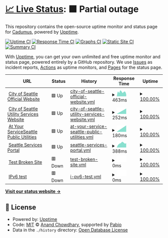 # [📈 Live Status](https://Cadumus.github.io/upptime): <!--live status--> **🟧 Partial outage**

This repository contains the open-source uptime monitor and status page for [Cadumus](https://Cadumus.github.io/upptime), powered by [Upptime](https://github.com/upptime/upptime).

[![Uptime CI](https://github.com/Cadumus/upptime/workflows/Uptime%20CI/badge.svg)](https://github.com/Cadumus/upptime/actions?query=workflow%3A%22Uptime+CI%22)
[![Response Time CI](https://github.com/Cadumus/upptime/workflows/Response%20Time%20CI/badge.svg)](https://github.com/Cadumus/upptime/actions?query=workflow%3A%22Response+Time+CI%22)
[![Graphs CI](https://github.com/Cadumus/upptime/workflows/Graphs%20CI/badge.svg)](https://github.com/Cadumus/upptime/actions?query=workflow%3A%22Graphs+CI%22)
[![Static Site CI](https://github.com/Cadumus/upptime/workflows/Static%20Site%20CI/badge.svg)](https://github.com/Cadumus/upptime/actions?query=workflow%3A%22Static+Site+CI%22)
[![Summary CI](https://github.com/Cadumus/upptime/workflows/Summary%20CI/badge.svg)](https://github.com/Cadumus/upptime/actions?query=workflow%3A%22Summary+CI%22)

With [Upptime](https://upptime.js.org), you can get your own unlimited and free uptime monitor and status page, powered entirely by a GitHub repository. We use [Issues](https://github.com/Cadumus/upptime/issues) as incident reports, [Actions](https://github.com/Cadumus/upptime/actions) as uptime monitors, and [Pages](https://Cadumus.github.io/upptime) for the status page.

<!--start: status pages-->
<!-- This summary is generated by Upptime (https://github.com/upptime/upptime) -->
<!-- Do not edit this manually, your changes will be overwritten -->
<!-- prettier-ignore -->
| URL | Status | History | Response Time | Uptime |
| --- | ------ | ------- | ------------- | ------ |
| <img alt="" src="https://icons.duckduckgo.com/ip3/www.seattle.gov.ico" height="13"> [City of Seattle Official Website](https://www.seattle.gov) | 🟩 Up | [city-of-seattle-official-website.yml](https://github.com/Cadumus/upptime/commits/HEAD/history/city-of-seattle-official-website.yml) | <details><summary><img alt="Response time graph" src="./graphs/city-of-seattle-official-website/response-time-week.png" height="20"> 463ms</summary><br><a href="https://Cadumus.github.io/upptime/history/city-of-seattle-official-website"><img alt="Response time 463" src="https://img.shields.io/endpoint?url=https%3A%2F%2Fraw.githubusercontent.com%2FCadumus%2Fupptime%2FHEAD%2Fapi%2Fcity-of-seattle-official-website%2Fresponse-time.json"></a><br><a href="https://Cadumus.github.io/upptime/history/city-of-seattle-official-website"><img alt="24-hour response time 463" src="https://img.shields.io/endpoint?url=https%3A%2F%2Fraw.githubusercontent.com%2FCadumus%2Fupptime%2FHEAD%2Fapi%2Fcity-of-seattle-official-website%2Fresponse-time-day.json"></a><br><a href="https://Cadumus.github.io/upptime/history/city-of-seattle-official-website"><img alt="7-day response time 463" src="https://img.shields.io/endpoint?url=https%3A%2F%2Fraw.githubusercontent.com%2FCadumus%2Fupptime%2FHEAD%2Fapi%2Fcity-of-seattle-official-website%2Fresponse-time-week.json"></a><br><a href="https://Cadumus.github.io/upptime/history/city-of-seattle-official-website"><img alt="30-day response time 463" src="https://img.shields.io/endpoint?url=https%3A%2F%2Fraw.githubusercontent.com%2FCadumus%2Fupptime%2FHEAD%2Fapi%2Fcity-of-seattle-official-website%2Fresponse-time-month.json"></a><br><a href="https://Cadumus.github.io/upptime/history/city-of-seattle-official-website"><img alt="1-year response time 463" src="https://img.shields.io/endpoint?url=https%3A%2F%2Fraw.githubusercontent.com%2FCadumus%2Fupptime%2FHEAD%2Fapi%2Fcity-of-seattle-official-website%2Fresponse-time-year.json"></a></details> | <details><summary><a href="https://Cadumus.github.io/upptime/history/city-of-seattle-official-website">100.00%</a></summary><a href="https://Cadumus.github.io/upptime/history/city-of-seattle-official-website"><img alt="All-time uptime 100.00%" src="https://img.shields.io/endpoint?url=https%3A%2F%2Fraw.githubusercontent.com%2FCadumus%2Fupptime%2FHEAD%2Fapi%2Fcity-of-seattle-official-website%2Fuptime.json"></a><br><a href="https://Cadumus.github.io/upptime/history/city-of-seattle-official-website"><img alt="24-hour uptime 100.00%" src="https://img.shields.io/endpoint?url=https%3A%2F%2Fraw.githubusercontent.com%2FCadumus%2Fupptime%2FHEAD%2Fapi%2Fcity-of-seattle-official-website%2Fuptime-day.json"></a><br><a href="https://Cadumus.github.io/upptime/history/city-of-seattle-official-website"><img alt="7-day uptime 100.00%" src="https://img.shields.io/endpoint?url=https%3A%2F%2Fraw.githubusercontent.com%2FCadumus%2Fupptime%2FHEAD%2Fapi%2Fcity-of-seattle-official-website%2Fuptime-week.json"></a><br><a href="https://Cadumus.github.io/upptime/history/city-of-seattle-official-website"><img alt="30-day uptime 100.00%" src="https://img.shields.io/endpoint?url=https%3A%2F%2Fraw.githubusercontent.com%2FCadumus%2Fupptime%2FHEAD%2Fapi%2Fcity-of-seattle-official-website%2Fuptime-month.json"></a><br><a href="https://Cadumus.github.io/upptime/history/city-of-seattle-official-website"><img alt="1-year uptime 100.00%" src="https://img.shields.io/endpoint?url=https%3A%2F%2Fraw.githubusercontent.com%2FCadumus%2Fupptime%2FHEAD%2Fapi%2Fcity-of-seattle-official-website%2Fuptime-year.json"></a></details>
| <img alt="" src="https://icons.duckduckgo.com/ip3/myutilities.seattle.gov.ico" height="13"> [City of Seattle Utility Services Website](https://myutilities.seattle.gov/eportal/) | 🟩 Up | [city-of-seattle-utility-services-website.yml](https://github.com/Cadumus/upptime/commits/HEAD/history/city-of-seattle-utility-services-website.yml) | <details><summary><img alt="Response time graph" src="./graphs/city-of-seattle-utility-services-website/response-time-week.png" height="20"> 252ms</summary><br><a href="https://Cadumus.github.io/upptime/history/city-of-seattle-utility-services-website"><img alt="Response time 252" src="https://img.shields.io/endpoint?url=https%3A%2F%2Fraw.githubusercontent.com%2FCadumus%2Fupptime%2FHEAD%2Fapi%2Fcity-of-seattle-utility-services-website%2Fresponse-time.json"></a><br><a href="https://Cadumus.github.io/upptime/history/city-of-seattle-utility-services-website"><img alt="24-hour response time 252" src="https://img.shields.io/endpoint?url=https%3A%2F%2Fraw.githubusercontent.com%2FCadumus%2Fupptime%2FHEAD%2Fapi%2Fcity-of-seattle-utility-services-website%2Fresponse-time-day.json"></a><br><a href="https://Cadumus.github.io/upptime/history/city-of-seattle-utility-services-website"><img alt="7-day response time 252" src="https://img.shields.io/endpoint?url=https%3A%2F%2Fraw.githubusercontent.com%2FCadumus%2Fupptime%2FHEAD%2Fapi%2Fcity-of-seattle-utility-services-website%2Fresponse-time-week.json"></a><br><a href="https://Cadumus.github.io/upptime/history/city-of-seattle-utility-services-website"><img alt="30-day response time 252" src="https://img.shields.io/endpoint?url=https%3A%2F%2Fraw.githubusercontent.com%2FCadumus%2Fupptime%2FHEAD%2Fapi%2Fcity-of-seattle-utility-services-website%2Fresponse-time-month.json"></a><br><a href="https://Cadumus.github.io/upptime/history/city-of-seattle-utility-services-website"><img alt="1-year response time 252" src="https://img.shields.io/endpoint?url=https%3A%2F%2Fraw.githubusercontent.com%2FCadumus%2Fupptime%2FHEAD%2Fapi%2Fcity-of-seattle-utility-services-website%2Fresponse-time-year.json"></a></details> | <details><summary><a href="https://Cadumus.github.io/upptime/history/city-of-seattle-utility-services-website">100.00%</a></summary><a href="https://Cadumus.github.io/upptime/history/city-of-seattle-utility-services-website"><img alt="All-time uptime 100.00%" src="https://img.shields.io/endpoint?url=https%3A%2F%2Fraw.githubusercontent.com%2FCadumus%2Fupptime%2FHEAD%2Fapi%2Fcity-of-seattle-utility-services-website%2Fuptime.json"></a><br><a href="https://Cadumus.github.io/upptime/history/city-of-seattle-utility-services-website"><img alt="24-hour uptime 100.00%" src="https://img.shields.io/endpoint?url=https%3A%2F%2Fraw.githubusercontent.com%2FCadumus%2Fupptime%2FHEAD%2Fapi%2Fcity-of-seattle-utility-services-website%2Fuptime-day.json"></a><br><a href="https://Cadumus.github.io/upptime/history/city-of-seattle-utility-services-website"><img alt="7-day uptime 100.00%" src="https://img.shields.io/endpoint?url=https%3A%2F%2Fraw.githubusercontent.com%2FCadumus%2Fupptime%2FHEAD%2Fapi%2Fcity-of-seattle-utility-services-website%2Fuptime-week.json"></a><br><a href="https://Cadumus.github.io/upptime/history/city-of-seattle-utility-services-website"><img alt="30-day uptime 100.00%" src="https://img.shields.io/endpoint?url=https%3A%2F%2Fraw.githubusercontent.com%2FCadumus%2Fupptime%2FHEAD%2Fapi%2Fcity-of-seattle-utility-services-website%2Fuptime-month.json"></a><br><a href="https://Cadumus.github.io/upptime/history/city-of-seattle-utility-services-website"><img alt="1-year uptime 100.00%" src="https://img.shields.io/endpoint?url=https%3A%2F%2Fraw.githubusercontent.com%2FCadumus%2Fupptime%2FHEAD%2Fapi%2Fcity-of-seattle-utility-services-website%2Fuptime-year.json"></a></details>
| <img alt="" src="https://icons.duckduckgo.com/ip3/atyourservice.seattle.gov.ico" height="13"> [At Your ServiceSeattle Public Utilities](https://atyourservice.seattle.gov/) | 🟩 Up | [at-your-service-seattle-public-utilities.yml](https://github.com/Cadumus/upptime/commits/HEAD/history/at-your-service-seattle-public-utilities.yml) | <details><summary><img alt="Response time graph" src="./graphs/at-your-service-seattle-public-utilities/response-time-week.png" height="20"> 180ms</summary><br><a href="https://Cadumus.github.io/upptime/history/at-your-service-seattle-public-utilities"><img alt="Response time 180" src="https://img.shields.io/endpoint?url=https%3A%2F%2Fraw.githubusercontent.com%2FCadumus%2Fupptime%2FHEAD%2Fapi%2Fat-your-service-seattle-public-utilities%2Fresponse-time.json"></a><br><a href="https://Cadumus.github.io/upptime/history/at-your-service-seattle-public-utilities"><img alt="24-hour response time 180" src="https://img.shields.io/endpoint?url=https%3A%2F%2Fraw.githubusercontent.com%2FCadumus%2Fupptime%2FHEAD%2Fapi%2Fat-your-service-seattle-public-utilities%2Fresponse-time-day.json"></a><br><a href="https://Cadumus.github.io/upptime/history/at-your-service-seattle-public-utilities"><img alt="7-day response time 180" src="https://img.shields.io/endpoint?url=https%3A%2F%2Fraw.githubusercontent.com%2FCadumus%2Fupptime%2FHEAD%2Fapi%2Fat-your-service-seattle-public-utilities%2Fresponse-time-week.json"></a><br><a href="https://Cadumus.github.io/upptime/history/at-your-service-seattle-public-utilities"><img alt="30-day response time 180" src="https://img.shields.io/endpoint?url=https%3A%2F%2Fraw.githubusercontent.com%2FCadumus%2Fupptime%2FHEAD%2Fapi%2Fat-your-service-seattle-public-utilities%2Fresponse-time-month.json"></a><br><a href="https://Cadumus.github.io/upptime/history/at-your-service-seattle-public-utilities"><img alt="1-year response time 180" src="https://img.shields.io/endpoint?url=https%3A%2F%2Fraw.githubusercontent.com%2FCadumus%2Fupptime%2FHEAD%2Fapi%2Fat-your-service-seattle-public-utilities%2Fresponse-time-year.json"></a></details> | <details><summary><a href="https://Cadumus.github.io/upptime/history/at-your-service-seattle-public-utilities">100.00%</a></summary><a href="https://Cadumus.github.io/upptime/history/at-your-service-seattle-public-utilities"><img alt="All-time uptime 100.00%" src="https://img.shields.io/endpoint?url=https%3A%2F%2Fraw.githubusercontent.com%2FCadumus%2Fupptime%2FHEAD%2Fapi%2Fat-your-service-seattle-public-utilities%2Fuptime.json"></a><br><a href="https://Cadumus.github.io/upptime/history/at-your-service-seattle-public-utilities"><img alt="24-hour uptime 100.00%" src="https://img.shields.io/endpoint?url=https%3A%2F%2Fraw.githubusercontent.com%2FCadumus%2Fupptime%2FHEAD%2Fapi%2Fat-your-service-seattle-public-utilities%2Fuptime-day.json"></a><br><a href="https://Cadumus.github.io/upptime/history/at-your-service-seattle-public-utilities"><img alt="7-day uptime 100.00%" src="https://img.shields.io/endpoint?url=https%3A%2F%2Fraw.githubusercontent.com%2FCadumus%2Fupptime%2FHEAD%2Fapi%2Fat-your-service-seattle-public-utilities%2Fuptime-week.json"></a><br><a href="https://Cadumus.github.io/upptime/history/at-your-service-seattle-public-utilities"><img alt="30-day uptime 100.00%" src="https://img.shields.io/endpoint?url=https%3A%2F%2Fraw.githubusercontent.com%2FCadumus%2Fupptime%2FHEAD%2Fapi%2Fat-your-service-seattle-public-utilities%2Fuptime-month.json"></a><br><a href="https://Cadumus.github.io/upptime/history/at-your-service-seattle-public-utilities"><img alt="1-year uptime 100.00%" src="https://img.shields.io/endpoint?url=https%3A%2F%2Fraw.githubusercontent.com%2FCadumus%2Fupptime%2FHEAD%2Fapi%2Fat-your-service-seattle-public-utilities%2Fuptime-year.json"></a></details>
| <img alt="" src="https://icons.duckduckgo.com/ip3/services.seattle.gov.ico" height="13"> [Seattle Services Portal](https://services.seattle.gov/Portal/) | 🟩 Up | [seattle-services-portal.yml](https://github.com/Cadumus/upptime/commits/HEAD/history/seattle-services-portal.yml) | <details><summary><img alt="Response time graph" src="./graphs/seattle-services-portal/response-time-week.png" height="20"> 388ms</summary><br><a href="https://Cadumus.github.io/upptime/history/seattle-services-portal"><img alt="Response time 388" src="https://img.shields.io/endpoint?url=https%3A%2F%2Fraw.githubusercontent.com%2FCadumus%2Fupptime%2FHEAD%2Fapi%2Fseattle-services-portal%2Fresponse-time.json"></a><br><a href="https://Cadumus.github.io/upptime/history/seattle-services-portal"><img alt="24-hour response time 388" src="https://img.shields.io/endpoint?url=https%3A%2F%2Fraw.githubusercontent.com%2FCadumus%2Fupptime%2FHEAD%2Fapi%2Fseattle-services-portal%2Fresponse-time-day.json"></a><br><a href="https://Cadumus.github.io/upptime/history/seattle-services-portal"><img alt="7-day response time 388" src="https://img.shields.io/endpoint?url=https%3A%2F%2Fraw.githubusercontent.com%2FCadumus%2Fupptime%2FHEAD%2Fapi%2Fseattle-services-portal%2Fresponse-time-week.json"></a><br><a href="https://Cadumus.github.io/upptime/history/seattle-services-portal"><img alt="30-day response time 388" src="https://img.shields.io/endpoint?url=https%3A%2F%2Fraw.githubusercontent.com%2FCadumus%2Fupptime%2FHEAD%2Fapi%2Fseattle-services-portal%2Fresponse-time-month.json"></a><br><a href="https://Cadumus.github.io/upptime/history/seattle-services-portal"><img alt="1-year response time 388" src="https://img.shields.io/endpoint?url=https%3A%2F%2Fraw.githubusercontent.com%2FCadumus%2Fupptime%2FHEAD%2Fapi%2Fseattle-services-portal%2Fresponse-time-year.json"></a></details> | <details><summary><a href="https://Cadumus.github.io/upptime/history/seattle-services-portal">100.00%</a></summary><a href="https://Cadumus.github.io/upptime/history/seattle-services-portal"><img alt="All-time uptime 100.00%" src="https://img.shields.io/endpoint?url=https%3A%2F%2Fraw.githubusercontent.com%2FCadumus%2Fupptime%2FHEAD%2Fapi%2Fseattle-services-portal%2Fuptime.json"></a><br><a href="https://Cadumus.github.io/upptime/history/seattle-services-portal"><img alt="24-hour uptime 100.00%" src="https://img.shields.io/endpoint?url=https%3A%2F%2Fraw.githubusercontent.com%2FCadumus%2Fupptime%2FHEAD%2Fapi%2Fseattle-services-portal%2Fuptime-day.json"></a><br><a href="https://Cadumus.github.io/upptime/history/seattle-services-portal"><img alt="7-day uptime 100.00%" src="https://img.shields.io/endpoint?url=https%3A%2F%2Fraw.githubusercontent.com%2FCadumus%2Fupptime%2FHEAD%2Fapi%2Fseattle-services-portal%2Fuptime-week.json"></a><br><a href="https://Cadumus.github.io/upptime/history/seattle-services-portal"><img alt="30-day uptime 100.00%" src="https://img.shields.io/endpoint?url=https%3A%2F%2Fraw.githubusercontent.com%2FCadumus%2Fupptime%2FHEAD%2Fapi%2Fseattle-services-portal%2Fuptime-month.json"></a><br><a href="https://Cadumus.github.io/upptime/history/seattle-services-portal"><img alt="1-year uptime 100.00%" src="https://img.shields.io/endpoint?url=https%3A%2F%2Fraw.githubusercontent.com%2FCadumus%2Fupptime%2FHEAD%2Fapi%2Fseattle-services-portal%2Fuptime-year.json"></a></details>
| <img alt="" src="https://icons.duckduckgo.com/ip3/invalid.invalid.invalid.ico" height="13"> [Test Broken Site](https://invalid.invalid.invalid) | 🟥 Down | [test-broken-site.yml](https://github.com/Cadumus/upptime/commits/HEAD/history/test-broken-site.yml) | <details><summary><img alt="Response time graph" src="./graphs/test-broken-site/response-time-week.png" height="20"> 0ms</summary><br><a href="https://Cadumus.github.io/upptime/history/test-broken-site"><img alt="Response time 0" src="https://img.shields.io/endpoint?url=https%3A%2F%2Fraw.githubusercontent.com%2FCadumus%2Fupptime%2FHEAD%2Fapi%2Ftest-broken-site%2Fresponse-time.json"></a><br><a href="https://Cadumus.github.io/upptime/history/test-broken-site"><img alt="24-hour response time 0" src="https://img.shields.io/endpoint?url=https%3A%2F%2Fraw.githubusercontent.com%2FCadumus%2Fupptime%2FHEAD%2Fapi%2Ftest-broken-site%2Fresponse-time-day.json"></a><br><a href="https://Cadumus.github.io/upptime/history/test-broken-site"><img alt="7-day response time 0" src="https://img.shields.io/endpoint?url=https%3A%2F%2Fraw.githubusercontent.com%2FCadumus%2Fupptime%2FHEAD%2Fapi%2Ftest-broken-site%2Fresponse-time-week.json"></a><br><a href="https://Cadumus.github.io/upptime/history/test-broken-site"><img alt="30-day response time 0" src="https://img.shields.io/endpoint?url=https%3A%2F%2Fraw.githubusercontent.com%2FCadumus%2Fupptime%2FHEAD%2Fapi%2Ftest-broken-site%2Fresponse-time-month.json"></a><br><a href="https://Cadumus.github.io/upptime/history/test-broken-site"><img alt="1-year response time 0" src="https://img.shields.io/endpoint?url=https%3A%2F%2Fraw.githubusercontent.com%2FCadumus%2Fupptime%2FHEAD%2Fapi%2Ftest-broken-site%2Fresponse-time-year.json"></a></details> | <details><summary><a href="https://Cadumus.github.io/upptime/history/test-broken-site">100.00%</a></summary><a href="https://Cadumus.github.io/upptime/history/test-broken-site"><img alt="All-time uptime 100.00%" src="https://img.shields.io/endpoint?url=https%3A%2F%2Fraw.githubusercontent.com%2FCadumus%2Fupptime%2FHEAD%2Fapi%2Ftest-broken-site%2Fuptime.json"></a><br><a href="https://Cadumus.github.io/upptime/history/test-broken-site"><img alt="24-hour uptime 100.00%" src="https://img.shields.io/endpoint?url=https%3A%2F%2Fraw.githubusercontent.com%2FCadumus%2Fupptime%2FHEAD%2Fapi%2Ftest-broken-site%2Fuptime-day.json"></a><br><a href="https://Cadumus.github.io/upptime/history/test-broken-site"><img alt="7-day uptime 100.00%" src="https://img.shields.io/endpoint?url=https%3A%2F%2Fraw.githubusercontent.com%2FCadumus%2Fupptime%2FHEAD%2Fapi%2Ftest-broken-site%2Fuptime-week.json"></a><br><a href="https://Cadumus.github.io/upptime/history/test-broken-site"><img alt="30-day uptime 100.00%" src="https://img.shields.io/endpoint?url=https%3A%2F%2Fraw.githubusercontent.com%2FCadumus%2Fupptime%2FHEAD%2Fapi%2Ftest-broken-site%2Fuptime-month.json"></a><br><a href="https://Cadumus.github.io/upptime/history/test-broken-site"><img alt="1-year uptime 100.00%" src="https://img.shields.io/endpoint?url=https%3A%2F%2Fraw.githubusercontent.com%2FCadumus%2Fupptime%2FHEAD%2Fapi%2Ftest-broken-site%2Fuptime-year.json"></a></details>
| <img alt="" src="https://icons.duckduckgo.com/ip3/null.ico" height="13"> [IPv6 test](services.seattle.gov) | 🟥 Down | [i-pv6-test.yml](https://github.com/Cadumus/upptime/commits/HEAD/history/i-pv6-test.yml) | <details><summary><img alt="Response time graph" src="./graphs/i-pv6-test/response-time-week.png" height="20"> 0ms</summary><br><a href="https://Cadumus.github.io/upptime/history/i-pv6-test"><img alt="Response time 0" src="https://img.shields.io/endpoint?url=https%3A%2F%2Fraw.githubusercontent.com%2FCadumus%2Fupptime%2FHEAD%2Fapi%2Fi-pv6-test%2Fresponse-time.json"></a><br><a href="https://Cadumus.github.io/upptime/history/i-pv6-test"><img alt="24-hour response time 0" src="https://img.shields.io/endpoint?url=https%3A%2F%2Fraw.githubusercontent.com%2FCadumus%2Fupptime%2FHEAD%2Fapi%2Fi-pv6-test%2Fresponse-time-day.json"></a><br><a href="https://Cadumus.github.io/upptime/history/i-pv6-test"><img alt="7-day response time 0" src="https://img.shields.io/endpoint?url=https%3A%2F%2Fraw.githubusercontent.com%2FCadumus%2Fupptime%2FHEAD%2Fapi%2Fi-pv6-test%2Fresponse-time-week.json"></a><br><a href="https://Cadumus.github.io/upptime/history/i-pv6-test"><img alt="30-day response time 0" src="https://img.shields.io/endpoint?url=https%3A%2F%2Fraw.githubusercontent.com%2FCadumus%2Fupptime%2FHEAD%2Fapi%2Fi-pv6-test%2Fresponse-time-month.json"></a><br><a href="https://Cadumus.github.io/upptime/history/i-pv6-test"><img alt="1-year response time 0" src="https://img.shields.io/endpoint?url=https%3A%2F%2Fraw.githubusercontent.com%2FCadumus%2Fupptime%2FHEAD%2Fapi%2Fi-pv6-test%2Fresponse-time-year.json"></a></details> | <details><summary><a href="https://Cadumus.github.io/upptime/history/i-pv6-test">100.00%</a></summary><a href="https://Cadumus.github.io/upptime/history/i-pv6-test"><img alt="All-time uptime 100.00%" src="https://img.shields.io/endpoint?url=https%3A%2F%2Fraw.githubusercontent.com%2FCadumus%2Fupptime%2FHEAD%2Fapi%2Fi-pv6-test%2Fuptime.json"></a><br><a href="https://Cadumus.github.io/upptime/history/i-pv6-test"><img alt="24-hour uptime 100.00%" src="https://img.shields.io/endpoint?url=https%3A%2F%2Fraw.githubusercontent.com%2FCadumus%2Fupptime%2FHEAD%2Fapi%2Fi-pv6-test%2Fuptime-day.json"></a><br><a href="https://Cadumus.github.io/upptime/history/i-pv6-test"><img alt="7-day uptime 100.00%" src="https://img.shields.io/endpoint?url=https%3A%2F%2Fraw.githubusercontent.com%2FCadumus%2Fupptime%2FHEAD%2Fapi%2Fi-pv6-test%2Fuptime-week.json"></a><br><a href="https://Cadumus.github.io/upptime/history/i-pv6-test"><img alt="30-day uptime 100.00%" src="https://img.shields.io/endpoint?url=https%3A%2F%2Fraw.githubusercontent.com%2FCadumus%2Fupptime%2FHEAD%2Fapi%2Fi-pv6-test%2Fuptime-month.json"></a><br><a href="https://Cadumus.github.io/upptime/history/i-pv6-test"><img alt="1-year uptime 100.00%" src="https://img.shields.io/endpoint?url=https%3A%2F%2Fraw.githubusercontent.com%2FCadumus%2Fupptime%2FHEAD%2Fapi%2Fi-pv6-test%2Fuptime-year.json"></a></details>

<!--end: status pages-->

[**Visit our status website →**](https://Cadumus.github.io/upptime)

## 📄 License

- Powered by: [Upptime](https://github.com/upptime/upptime)
- Code: [MIT](./LICENSE) © [Anand Chowdhary](https://anandchowdhary.com), supported by [Pabio](https://pabio.com)
- Data in the `./history` directory: [Open Database License](https://opendatacommons.org/licenses/odbl/1-0/)
